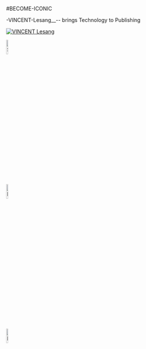 #BECOME-ICONIC

-VINCENT-Lesang__-- brings Technology to Publishing

<a href="https://drive.google.com/drive/folders/1SCPLuuEhJSFEz5O7PWe5rrMD9rRf8KfZ"> <img src="https://github.com/vincentlesang/vincentlesang.github.io/blob/master/logosubs.png" alt="VINCENT Lesang"> </a>

 <div class="row">
  <div class="column">
    <img src="https://github.com/vincentlesang/vincentlesang.github.io/blob/master/logosubs.png" alt="Snow" style="width:10%" style="height:10%">
  </div>
  <div class="column">
    <img src="https://github.com/vincentlesang/vincentlesang.github.io/blob/master/logosubs.png" alt="Forest" style="width:10%" style="height:10%">
  </div>
  <div class="column">
    <img src="https://github.com/vincentlesang/vincentlesang.github.io/blob/master/logosubs.png" alt="Mountains" style="width:10%" style="height:10%">
  </div>
</div> 


